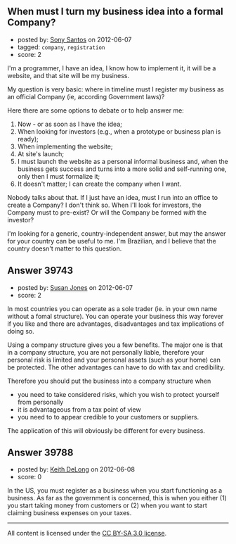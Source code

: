 ## When must I turn my business idea into a formal Company?

- posted by: [Sony Santos](https://stackexchange.com/users/-1/6184-sony-santos) on 2012-06-07
- tagged: `company`, `registration`
- score: 2

I'm a programmer, I have an idea, I know how to implement it, it will be a website, and that site will be my business.

My question is very basic: where in timeline must I register my business as an official Company (ie, according Government laws)?

Here there are some options to debate or to help answer me:

1. Now - or as soon as I have the idea;
3. When looking for investors (e.g., when a prototype or business plan is ready);
2. When implementing the website;
3. At site's launch;
4. I must launch the website as a personal informal business and, when the business gets success and turns into a more solid and self-running one, only then I must formalize it;
5. It doesn't matter; I can create the company when I want.

Nobody talks about that. If I just have an idea, must I run into an office to create a Company? I don't think so. When I'll look for investors, the Company must to pre-exist? Or will the Company be formed *with* the investor?

I'm looking for a generic, country-independent answer, but may the answer for your country can be useful to me. I'm Brazilian, and I believe that the country doesn't matter to this question.



## Answer 39743

- posted by: [Susan Jones](https://stackexchange.com/users/-1/2737-susan-jones) on 2012-06-07
- score: 2

In most countries you can operate as a sole trader (ie. in your own name without a fomal structure). You can operate your business this way forever if you like and there are advantages, disadvantages and tax implications of doing so.

Using a company structure gives you a few benefits. The major one is that in a company structure, you are not personally liable, therefore your personal risk is limited and your personal assets (such as your home) can be protected. The other advantages can have to do with tax and credibility.

Therefore you should put the business into a company structure when 

 - you need to take considered risks, which you wish to protect yourself from personally
 - it is advantageous from a tax point of view
 - you need to to appear credible to your customers or suppliers.

The application of this will obviously be different for every business.


## Answer 39788

- posted by: [Keith DeLong](https://stackexchange.com/users/-1/888-keith-delong) on 2012-06-08
- score: 0

In the US, you must register as a business when you start functioning as a business. As far as the government is concerned, this is when you either (1) you start taking money from customers or (2) when you want to start claiming business expenses on your taxes. 



---

All content is licensed under the [CC BY-SA 3.0 license](https://creativecommons.org/licenses/by-sa/3.0/).
